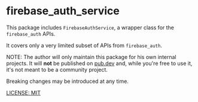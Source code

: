 # firebase_auth_service

This package includes `FirebaseAuthService`, a wrapper class for the `firebase_auth` APIs.

It covers only a very limited subset of APIs from `firebase_auth`.

NOTE: The author will only maintain this package for his own internal projects. It will **not** be published on [pub.dev](https://pub.dev) and, while you're free to use it, it's not meant to be a community project.

Breaking changes may be introduced at any time.

[LICENSE: MIT](LICENSE)